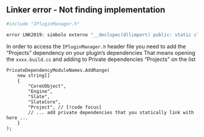 ## Linker error - Not finding implementation

```sh
#include "IPluginManager.h"
```

```sh
error LNK2019: simbolo externo "__declspec(dllimport) public: static class IPluginManager & __cdecl     IPluginManager::Get(void)" (__imp_?Get@IPluginManager@@SAAEAV1@XZ) sin resolver al que se hace referencia en la funcion "private: static class FString __cdecl  FXXXXXToolStyle::InContent(class FString const &,char const *)" (?InContent@FXXXXToolStyle@@CA?AVFString@@AEBV2@PEBD@Z)
```

 In order to access the ```IPluginManager.h``` header file you need to add the “Projects” dependency on your plugin’s dependencies That means opening the ```xxxx.build.cs``` and adding to Private dependencies “Projects” on the list

```cpp{8}
PrivateDependencyModuleNames.AddRange(
	new string[]
	{
		"CoreUObject",
		"Engine",
		"Slate",
		"SlateCore",
        "Project", // [!code focus]
		// ... add private dependencies that you statically link with here ...	
	}
);
```